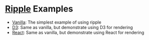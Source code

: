 # [Ripple](https://github.com/pemrouz/ripple) Examples

* [Vanilla](https://github.com/pemrouz/ripple-examples/tree/master/minimal-vanilla): The simplest example of using ripple
* [D3](https://github.com/pemrouz/ripple-examples/tree/master/minimal-d3): Same as vanilla, but demonstrate using D3 for rendering
* [React](https://github.com/pemrouz/ripple-examples/tree/master/minimal-react): Same as vanilla, but demonstrate using React for rendering

